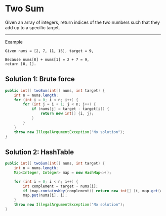 # Two Sum

Given an array of integers, return indices of the two numbers such that they add up to a specific target.

---

Example

```
Given nums = [2, 7, 11, 15], target = 9,

Because nums[0] + nums[1] = 2 + 7 = 9,
return [0, 1].
```

## Solution 1: Brute force

```java
public int[] twoSum(int[] nums, int target) {
    int n = nums.length;
    for (int i = 0; i < n; i++) {
        for (int j = i + 1; j < n; j++) {
            if (nums[j] = target - target[i]) {
                return new int[] {i, j};
            }
        }
    }
    throw new IllegalArgumentException("No solution");
}
```

## Solution 2: HashTable

```java
public int[] twoSum(int[] nums, int target) {
    int n = nums.length;
    Map<Integer, Integer> map = new HashMap<>();

    for (int i = 0; i < n; i++) {
        int complement = target - nums[i];
        if (map.containsKey(complement)) return new int[] (i, map.get(complement));
        map.put(nums[i], i);
    }
    throw new IllegalArgumentException("No solution");
}
```